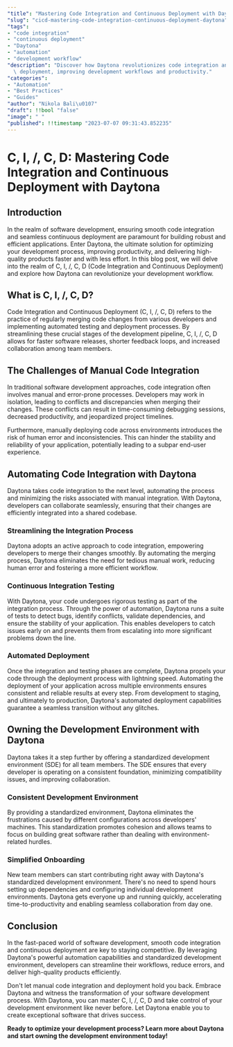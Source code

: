 ```yaml
---
"title": "Mastering Code Integration and Continuous Deployment with Daytona"
"slug": "cicd-mastering-code-integration-continuous-deployment-daytona"
"tags":
- "code integration"
- "continuous deployment"
- "Daytona"
- "automation"
- "development workflow"
"description": "Discover how Daytona revolutionizes code integration and continuous\
  \ deployment, improving development workflows and productivity."
"categories":
- "Automation"
- "Best Practices"
- "Guides"
"author": "Nikola Bali\u0107"
"draft": !!bool "false"
"image": " "
"published": !!timestamp "2023-07-07 09:31:43.852235"
---
```

# C, I, /, C, D: Mastering Code Integration and Continuous Deployment with Daytona

## Introduction

In the realm of software development, ensuring smooth code integration and seamless continuous deployment are paramount for building robust and efficient applications. Enter Daytona, the ultimate solution for optimizing your development process, improving productivity, and delivering high-quality products faster and with less effort. In this blog post, we will delve into the realm of C, I, /, C, D (Code Integration and Continuous Deployment) and explore how Daytona can revolutionize your development workflow.

## What is C, I, /, C, D?

Code Integration and Continuous Deployment (C, I, /, C, D) refers to the practice of regularly merging code changes from various developers and implementing automated testing and deployment processes. By streamlining these crucial stages of the development pipeline, C, I, /, C, D allows for faster software releases, shorter feedback loops, and increased collaboration among team members.

## The Challenges of Manual Code Integration

In traditional software development approaches, code integration often involves manual and error-prone processes. Developers may work in isolation, leading to conflicts and discrepancies when merging their changes. These conflicts can result in time-consuming debugging sessions, decreased productivity, and jeopardized project timelines.

Furthermore, manually deploying code across environments introduces the risk of human error and inconsistencies. This can hinder the stability and reliability of your application, potentially leading to a subpar end-user experience.

## Automating Code Integration with Daytona

Daytona takes code integration to the next level, automating the process and minimizing the risks associated with manual integration. With Daytona, developers can collaborate seamlessly, ensuring that their changes are efficiently integrated into a shared codebase.

### Streamlining the Integration Process

Daytona adopts an active approach to code integration, empowering developers to merge their changes smoothly. By automating the merging process, Daytona eliminates the need for tedious manual work, reducing human error and fostering a more efficient workflow.

### Continuous Integration Testing

With Daytona, your code undergoes rigorous testing as part of the integration process. Through the power of automation, Daytona runs a suite of tests to detect bugs, identify conflicts, validate dependencies, and ensure the stability of your application. This enables developers to catch issues early on and prevents them from escalating into more significant problems down the line.

### Automated Deployment

Once the integration and testing phases are complete, Daytona propels your code through the deployment process with lightning speed. Automating the deployment of your application across multiple environments ensures consistent and reliable results at every step. From development to staging, and ultimately to production, Daytona's automated deployment capabilities guarantee a seamless transition without any glitches.

## Owning the Development Environment with Daytona

Daytona takes it a step further by offering a standardized development environment (SDE) for all team members. The SDE ensures that every developer is operating on a consistent foundation, minimizing compatibility issues, and improving collaboration.

### Consistent Development Environment

By providing a standardized environment, Daytona eliminates the frustrations caused by different configurations across developers' machines. This standardization promotes cohesion and allows teams to focus on building great software rather than dealing with environment-related hurdles.

### Simplified Onboarding

New team members can start contributing right away with Daytona's standardized development environment. There's no need to spend hours setting up dependencies and configuring individual development environments. Daytona gets everyone up and running quickly, accelerating time-to-productivity and enabling seamless collaboration from day one.

## Conclusion

In the fast-paced world of software development, smooth code integration and continuous deployment are key to staying competitive. By leveraging Daytona's powerful automation capabilities and standardized development environment, developers can streamline their workflows, reduce errors, and deliver high-quality products efficiently.

Don't let manual code integration and deployment hold you back. Embrace Daytona and witness the transformation of your software development process. With Daytona, you can master C, I, /, C, D and take control of your development environment like never before. Let Daytona enable you to create exceptional software that drives success.

**Ready to optimize your development process? Learn more about Daytona and start owning the development environment today!**